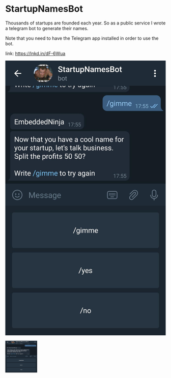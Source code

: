# StartupNamesBot

Thousands of startups are founded each year.
So as a public service I wrote a telegram bot to generate their names.

Note that you need to have the Telegram app installed in order to use the bot.

link: https://lnkd.in/dF-6Wua

![BotUsageExample](https://github.com/eyalgolan/StartupNamesBot/blob/master/bot_usage.jpg?raw=true)

<img src="https://github.com/eyalgolan/StartupNamesBot/blob/master/bot_usage.jpg" width="100" height="100">

